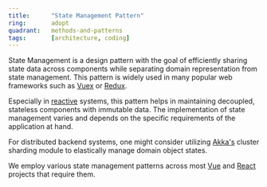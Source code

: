 ```yaml
---
title:      "State Management Pattern"
ring:       adopt
quadrant:   methods-and-patterns
tags:       [architecture, coding]
---
```


State Management is a design pattern with the goal of efficiently sharing state data across components while separating domain representation from state management. This pattern is widely used in many popular web frameworks such as [Vuex](/languages-and-frameworks/vuex.html) or [Redux](/languages-and-frameworks/redux.html).

Especially in [reactive](/methods-and-patterns/reactive-programming.html) systems, this pattern helps in maintaining decoupled, stateless components with immutable data. The implementation of state management varies and depends on the specific requirements of the application at hand.

For distributed backend systems, one might consider utilizing [Akka's](/languages-and-frameworks/akka.html) cluster sharding module to elastically manage domain object states.

We employ various state management patterns across most [Vue](/languages-and-frameworks/vue.html) and [React](/languages-and-frameworks/react.html) projects that require them.

